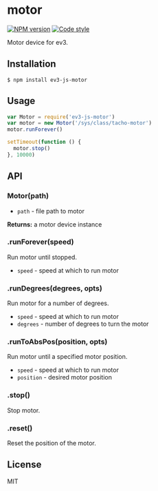 # motor

[![NPM version][npm-image]][npm-url]
[![Code style][standard-image]][standard-url]

Motor device for ev3.

## Installation

    $ npm install ev3-js-motor

## Usage

```js
var Motor = require('ev3-js-motor')
var motor = new Motor('/sys/class/tacho-motor')
motor.runForever()

setTimeout(function () {
  motor.stop()
}, 10000)
```

## API

### Motor(path)

  - `path` - file path to motor

**Returns:** a motor device instance

### .runForever(speed)
Run motor until stopped.

  - `speed` - speed at which to run motor

### .runDegrees(degrees, opts)
Run motor for a number of degrees.

  - `speed` - speed at which to run motor
  - `degrees` - number of degrees to turn the motor

### .runToAbsPos(position, opts)
Run motor until a specified motor position.

  - `speed` - speed at which to run motor
  - `position` - desired motor position

### .stop()
Stop motor.

### .reset()
Reset the position of the motor.

## License

MIT

[standard-image]: https://img.shields.io/badge/code%20style-standard-brightgreen.svg?style=flat
[standard-url]: https://github.com/feross/standard
[npm-image]: https://img.shields.io/npm/v/ev3-js-motor.svg?style=flat-square
[npm-url]: https://npmjs.org/package/ev3-js-motor
